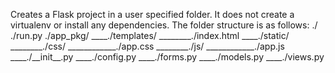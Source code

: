 Creates a Flask project in a user specified folder.
It does not create a virtualenv or install any dependencies.
The folder structure is as follows:
./
./run.py
./app_pkg/
____./templates/
________./index.html
____./static/
________./css/
____________./app.css
________./js/
____________./app.js
____./\_\_init\_\_.py
____./config.py
____./forms.py
____./models.py
____./views.py
